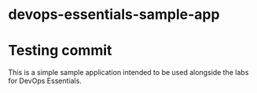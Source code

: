 # devops-essentials-sample-app
# Testing commit
This is a simple sample application intended to be used alongside the labs for DevOps Essentials.
